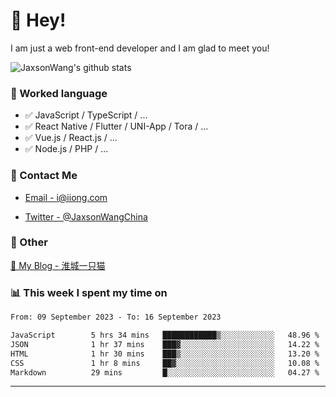 # 👋 Hey!

I am just a web front-end developer and I am glad to meet you!

![JaxsonWang's github stats](https://github-readme-stats.vercel.app/api?username=JaxsonWang&&show_icons=true&&title_color=1abc9c&&icon_color=1abc9c)


### 📝 Worked language

- ✅ JavaScript / TypeScript / ...
- ✅ React Native / Flutter / UNI-App / Tora / ...
- ✅ Vue.js / React.js / ...
- ✅ Node.js / PHP / ...

### 📮 Contact Me

- [Email - i@iiong.com](mailto:i@iiong.com)

- [Twitter - @JaxsonWangChina](https://twitter.com/JaxsonWangChina)

### 🤪 Other

[📌 My Blog - 淮城一只猫](https://iiong.com)

### 📊 This week I spent my time on

<!--START_SECTION:waka-->

```txt
From: 09 September 2023 - To: 16 September 2023

JavaScript        5 hrs 34 mins   ████████████▒░░░░░░░░░░░░   48.96 %
JSON              1 hr 37 mins    ███▓░░░░░░░░░░░░░░░░░░░░░   14.22 %
HTML              1 hr 30 mins    ███▒░░░░░░░░░░░░░░░░░░░░░   13.20 %
CSS               1 hr 8 mins     ██▓░░░░░░░░░░░░░░░░░░░░░░   10.08 %
Markdown          29 mins         █░░░░░░░░░░░░░░░░░░░░░░░░   04.27 %
```

<!--END_SECTION:waka-->

---
